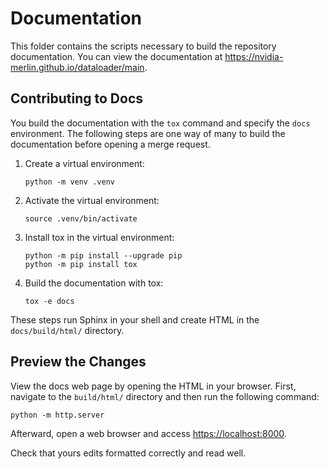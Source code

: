 # Documentation

This folder contains the scripts necessary to build the repository
documentation. You can view the documentation at
<https://nvidia-merlin.github.io/dataloader/main>.

## Contributing to Docs

You build the documentation with the `tox` command and specify the `docs` environment.
The following steps are one way of many to build the documentation before opening a merge request.

1. Create a virtual environment:

   ```shell
   python -m venv .venv
   ```

1. Activate the virtual environment:

   ```shell
   source .venv/bin/activate
   ```

1. Install tox in the virtual environment:

   ```shell
   python -m pip install --upgrade pip
   python -m pip install tox
   ```

1. Build the documentation with tox:

   ```shell
   tox -e docs
   ```

These steps run Sphinx in your shell and create HTML in the `docs/build/html/`
directory.

## Preview the Changes

View the docs web page by opening the HTML in your browser. First, navigate to
the `build/html/` directory and then run the following command:

```shell
python -m http.server
```

Afterward, open a web browser and access <https://localhost:8000>.

Check that yours edits formatted correctly and read well.
